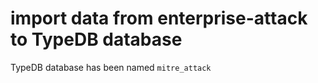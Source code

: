 # import data from enterprise-attack to TypeDB database
TypeDB database has been named `mitre_attack`
